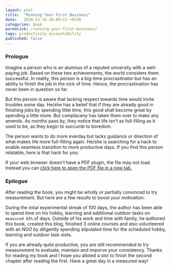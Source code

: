 ```yaml
---
layout: post
title:  "Running Your First Business"
date:   2020-12-18 10:09:13 +0530
categories: book
permalink: /running-your-first-business/
tags: productivity accountability
published: false
---
```

<h3>Prologue</h3>

Imagine a person who is an alumnus of a reputed university with a well-paying job. Based on these two achievements, the world considers them successful. In reality, this person is a big-time procrastinator but has an ability to finish the job in the nick of time. Hence, the procrastination has never been in question so far. 

But this person is aware that lacking respect towards time would invite troubles some day. He/she has a belief that if they are already good in finishing jobs by spending little time, this good shall become great by spending a little more. But complaceny has taken them over to make any amends. As months pass by, they notice that life isn't as full-filling as it used to be, as they begin to succumb to boredom. 

The person wants to do more everday but lacks guidance or direction of what makes life more full-filling again. He/she is searching for a hack to enable seamless transition to more productive days. If you find this person relatable, here is that hack for you:

<!-- <object data="/assets/RYFB.pdf" width="750" height="800" type='application/pdf'></object> -->
<object data="/assets/RYFB.pdf" type="application/pdf" width="100%" height="800"></object>
<p>If your web browser doesn't have a PDF plugin, the file may not load. Instead you can <a href="/assets/RYFB.pdf">click here to
  open the PDF file in a new tab.</a></p>

<h3>Epilogue</h3>
After reading the book, you might be wholly or partially convinced to try measurement. But here are a few results to boost your motivation:

During the intial experimental streak of 100 days, the author has been able to spend time on his hobby, learning and additional outdoor tasks on `measured 83%` of days. Outside of his work and time with family, he authored this book, created this blog, finished 3 online courses and also volunteered with an NGO by diligently spending stipulated time for the scheduled hobby, learning and outdoor task slots.

If you are already quite productive, you are still recommended to try measurement to evaluate, maintain and imporve your consistency.
Thanks for reading my book and I hope you alloted a slot to finish the second chapter after reading the first. Have a great day in a measured way!